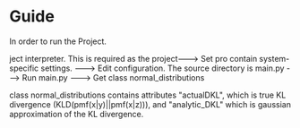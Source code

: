 # Guide
In order to run the Project. 

ject interpreter. This is required as the project---> Set pro contain system-specific settings.
---> Edit configuration. The source directory is main.py
---> Run main.py
---> Get class normal_distributions

class normal_distributions contains attributes "actualDKL", which is true KL divergence (KLD(pmf(x|y)||pmf(x|z))), and "analytic_DKL" which is gaussian approximation of the KL divergence.
